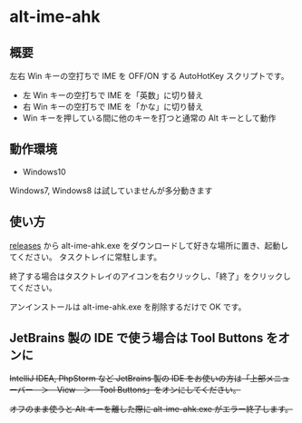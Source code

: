 # alt-ime-ahk

## 概要

左右 Win キーの空打ちで IME を OFF/ON する AutoHotKey スクリプトです。

* 左 Win キーの空打ちで IME を「英数」に切り替え
* 右 Win キーの空打ちで IME を「かな」に切り替え
* Win キーを押している間に他のキーを打つと通常の Alt キーとして動作

## 動作環境

* Windows10

Windows7, Windows8 は試していませんが多分動きます

## 使い方

[releases](https://github.com/remew/win-ime-ahk/releases) から alt-ime-ahk.exe をダウンロードして好きな場所に置き、起動してください。 タスクトレイに常駐します。

終了する場合はタスクトレイのアイコンを右クリックし、「終了」をクリックしてください。

アンインストールは alt-ime-ahk.exe を削除するだけで OK です。

## JetBrains 製の IDE で使う場合は Tool Buttons をオンに

~~IntelliJ IDEA, PhpStorm など JetBrains 製の IDE をお使いの方は「上部メニューバー　＞　View　＞　Tool Buttons」をオンにしてください。~~

~~オフのまま使うと Alt キーを離した際に alt-ime-ahk.exe がエラー終了します。~~

